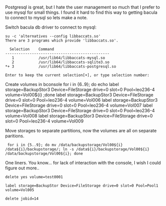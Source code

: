 Postgresql is great, but I hate the user management so much that I prefer to use mysql for small things.
I found it hard to find this way to getting bacula to connect to mysql so lets make a note.

Switch bacula db driver to connect to mysql:

    su -c 'alternatives --config libbaccats.so'
    There are 3 programs which provide 'libbaccats.so'.

      Selection    Command
    -----------------------------------------------
       1           /usr/lib64/libbaccats-mysql.so
       2           /usr/lib64/libbaccats-sqlite3.so
    *+ 3           /usr/lib64/libbaccats-postgresql.so

    Enter to keep the current selection[+], or type selection number:


Create volumes in bconsole
     for i in {6..9}; do echo label storage=BackupStor3 Device=FileStorage drive=0 slot=0 Pool=leo236-4 volume=Vol00${i} ;done
     label storage=BackupStor3 Device=FileStorage drive=0 slot=0 Pool=leo236-4 volume=Vol006
     label storage=BackupStor3 Device=FileStorage drive=0 slot=0 Pool=leo236-4 volume=Vol007
     label storage=BackupStor3 Device=FileStorage drive=0 slot=0 Pool=leo236-4 volume=Vol008
     label storage=BackupStor3 Device=FileStorage drive=0 slot=0 Pool=leo236-4 volume=Vol009

Move storages to separate partitions, now the volumes are all on separate paritions.

     for i in {5..9}; do mv /data/backupstorage/Vol00${i} /data${i}/backupstorage/; ln -s /data${i}/backupstorage/Vol00${i} /data/backupstorage/Vol00${i}; done


One liners. You know... for lack of interaction with the console, I wish I could figure out more..

    delete yes volume=test0001

    label storage=BackupStor Device=FileStorage drive=0 slot=0 Pool=Pool1 volume=Vol005

    delete jobid=14
